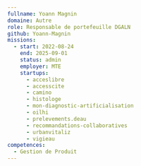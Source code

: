 ```yaml
---
fullname: Yoann Magnin
domaine: Autre
role: Responsable de portefeuille DGALN
github: Yoann-Magnin
missions:
  - start: 2022-08-24
    end: 2025-09-01
    status: admin
    employer: MTE
    startups:
      - acceslibre
      - accesscite
      - camino
      - histologe
      - mon-diagnostic-artificialisation
      - oilhi
      - prelevements.deau
      - recommandations-collaboratives
      - urbanvitaliz
      - vigieau
competences:
  - Gestion de Produit
---
```

